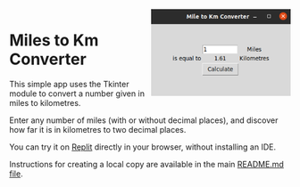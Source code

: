 <img src="https://github.com/ZanClifton/intermediate-python-projects/blob/main/images/miles-to-km.png" width=250px align=right alt="Miles to Km Converter"/>

# Miles to Km Converter

This simple app uses the Tkinter module to convert a number given in miles to kilometres.

Enter any number of miles (with or without decimal places), and discover how far it is in kilometres to two decimal places.

You can try it on [Replit](https://replit.com/@ZanClifton/miles-to-km?v=1) directly in your browser, without installing an IDE.

Instructions for creating a local copy are available in the main [README.md file](https://github.com/ZanClifton/intermediate-python-projects/blob/main/README.md).
